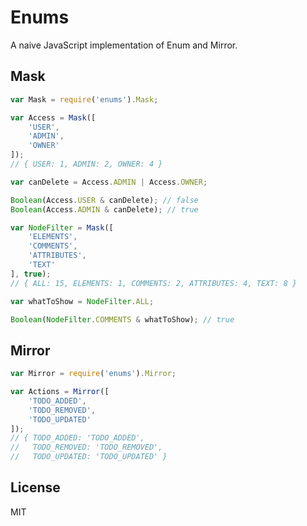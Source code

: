 # Enums

A naive JavaScript implementation of Enum and Mirror.

## Mask

```javascript
var Mask = require('enums').Mask;
```

```javascript
var Access = Mask([
	'USER',
	'ADMIN',
	'OWNER'
]);
// { USER: 1, ADMIN: 2, OWNER: 4 }

var canDelete = Access.ADMIN | Access.OWNER;

Boolean(Access.USER & canDelete); // false
Boolean(Access.ADMIN & canDelete); // true
```

```javascript
var NodeFilter = Mask([
	'ELEMENTS',
	'COMMENTS',
	'ATTRIBUTES',
	'TEXT'
], true);
// { ALL: 15, ELEMENTS: 1, COMMENTS: 2, ATTRIBUTES: 4, TEXT: 8 }

var whatToShow = NodeFilter.ALL;

Boolean(NodeFilter.COMMENTS & whatToShow); // true
```

## Mirror

```javascript
var Mirror = require('enums').Mirror;
```

```javascript
var Actions = Mirror([
	'TODO_ADDED',
	'TODO_REMOVED',
	'TODO_UPDATED'
]);
// { TODO_ADDED: 'TODO_ADDED',
//   TODO_REMOVED: 'TODO_REMOVED',
//   TODO_UPDATED: 'TODO_UPDATED' }
```

## License

MIT
